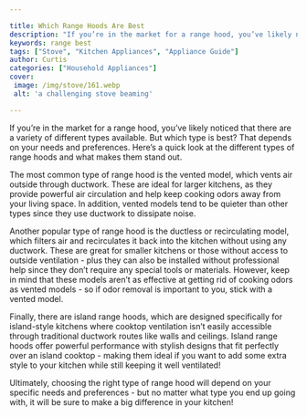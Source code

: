 ```yaml
---

title: Which Range Hoods Are Best
description: "If you’re in the market for a range hood, you’ve likely noticed that there are a variety of different types available. But which t...continue on"
keywords: range best
tags: ["Stove", "Kitchen Appliances", "Appliance Guide"]
author: Curtis
categories: ["Household Appliances"]
cover: 
 image: /img/stove/161.webp
 alt: 'a challenging stove beaming'

---
```


If you’re in the market for a range hood, you’ve likely noticed that there are a variety of different types available. But which type is best? That depends on your needs and preferences. Here’s a quick look at the different types of range hoods and what makes them stand out. 

The most common type of range hood is the vented model, which vents air outside through ductwork. These are ideal for larger kitchens, as they provide powerful air circulation and help keep cooking odors away from your living space. In addition, vented models tend to be quieter than other types since they use ductwork to dissipate noise. 

Another popular type of range hood is the ductless or recirculating model, which filters air and recirculates it back into the kitchen without using any ductwork. These are great for smaller kitchens or those without access to outside ventilation - plus they can also be installed without professional help since they don’t require any special tools or materials. However, keep in mind that these models aren’t as effective at getting rid of cooking odors as vented models - so if odor removal is important to you, stick with a vented model. 

Finally, there are island range hoods, which are designed specifically for island-style kitchens where cooktop ventilation isn’t easily accessible through traditional ductwork routes like walls and ceilings. Island range hoods offer powerful performance with stylish designs that fit perfectly over an island cooktop - making them ideal if you want to add some extra style to your kitchen while still keeping it well ventilated! 

Ultimately, choosing the right type of range hood will depend on your specific needs and preferences - but no matter what type you end up going with, it will be sure to make a big difference in your kitchen!
